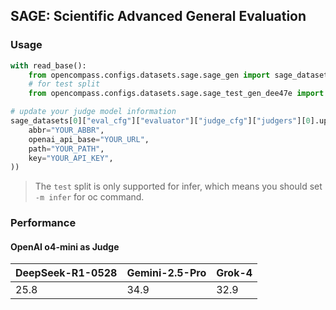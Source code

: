 ## SAGE: Scientific Advanced General Evaluation

### Usage

```python
with read_base():
    from opencompass.configs.datasets.sage.sage_gen import sage_datasets
    # for test split
    from opencompass.configs.datasets.sage.sage_test_gen_dee47e import sage_datasets

# update your judge model information
sage_datasets[0]["eval_cfg"]["evaluator"]["judge_cfg"]["judgers"][0].update(dict(
    abbr="YOUR_ABBR",
    openai_api_base="YOUR_URL",
    path="YOUR_PATH",
    key="YOUR_API_KEY",
))
```

> The `test` split is only supported for infer, which means you should set `-m infer` for oc command.

### Performance

#### OpenAI o4-mini as Judge

| DeepSeek-R1-0528 | Gemini-2.5-Pro | Grok-4 |
| ----------- | ----------- |  ----------- |
| 25.8 | 34.9 | 32.9 |